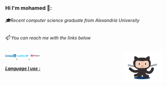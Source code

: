 
<h3>Hi I'm mohamed 👋:</h3>
<h6>🎓Recent computer science graduate from Alexandria University </h6>
<h6>📫 You can reach me with the links below</h6>
  

<a href="https://www.linkedin.com/in/muhamedhassan007/">
<img alt="Twitter" src="https://github.com/muhamedhassan007/muhamedhassan007/blob/master/Linkedin-Logo.png" width="7%" height="7%" >
<a href="https://twitter.com/muhamed2711">
<img  src="https://github.com/muhamedhassan007/muhamedhassan007/blob/master/twitter.jpg" width="7%" height="7%" >
<a href="https://www.instagram.com/muhamed.hassan_x/?hl=en">
<img  src="https://github.com/muhamedhassan007/muhamedhassan007/blob/master/instagram.png" width="7%" height="7%" >

<!-- //<a href="https://www.instagram.com/muhamed.hassan_x/?hl=en"></a> -->

 <img src="https://github.com/muhamedhassan007/muhamedhassan007/blob/master/logo.gif" align="right" width="25%"> 
<!--
**muhamedhassan007/muhamedhassan007** is a ✨ _special_ ✨ repository because its `README.md` (this file) appears on your GitHub profile.
-->
<h5>Language I use :</h5>
